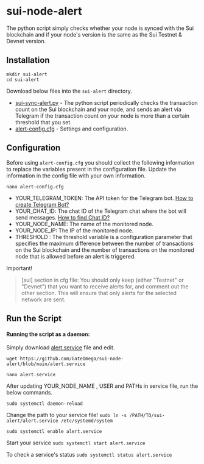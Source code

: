 # sui-node-alert
The python script simply checks whether your node is synced with the Sui blockchain and if your node's version is the same as the Sui Testnet &amp; Devnet version. 

## Installation
```
mkdir sui-alert
cd sui-alert
```
Download below files into the `sui-alert` directory.
* [sui-sync-alert.py](https://github.com/GateOmega/sui-node-alert/blob/main/sui-sync-alert.py) - The python script periodically checks the transaction count on the Sui blockchain and your node, and sends an alert via Telegram if the transaction count on your node is more than a certain threshold that you set.
* [alert-config.cfg](https://github.com/GateOmega/sui-node-alert/blob/main/alert-config.cfg) - Settings and configuration.


## Configuration
Before using `alert-config.cfg` you should collect the following information to replace the variables present in the configuration file. Update the information in the config file with your own information. 
```
nano alert-config.cfg
```

* YOUR_TELEGRAM_TOKEN: The API token for the Telegram bot. [How to create Telegram Bot?](https://github.com/GateOmega/sui-node-alert/blob/main/telegram.md)
* YOUR_CHAT_ID: The chat ID of the Telegram chat where the bot will send messages. [How to find Chat ID?](https://github.com/GateOmega/sui-node-alert/blob/main/telegram.md)
* YOUR_NODE_NAME: The name of the monitored node.
* YOUR_NODE_IP: The IP of the monitored node. 
* THRESHOLD : The threshold variable is a configuration parameter that specifies the maximum difference between the number of transactions on the Sui blockchain and the number of transactions on the monitored node that is allowed before an alert is triggered.


Important! 
> [sui] section in cfg file: You should only keep (either "Testnet" or "Devnet") that you want to receive alerts for, and comment out the other section. This will ensure that only alerts for the selected network are sent.

## Run the Script

#### Running the script as a daemon:

Simply download [alert.service](https://github.com/GateOmega/sui-node-alert/blob/main/alert.service) file and edit.
```
wget https://github.com/GateOmega/sui-node-alert/blob/main/alert.service

nano alert.service
```

After updating YOUR_NODE_NAME , USER and PATHs in service file, run the below commands.


`sudo systemctl daemon-reload`

Change the path to your service file!
`sudo ln -s /PATH/TO/sui-alert/alert.service /etc/systemd/system`

`sudo systemctl enable alert.service`

Start your service
`sudo systemctl start alert.service`

To check a service's status
`sudo systemctl status alert.service`




